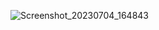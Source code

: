 ![Screenshot_20230704_164843](https://github.com/kevinmali/clock1/assets/132121875/4fb8b5fc-ff3b-4e2a-9b05-caed9edd208c)
